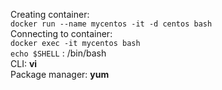 Creating container: <br>
`docker run --name mycentos -it -d centos bash` <br>
Connecting to container: <br>
`docker exec -it mycentos bash`<br>
`echo $SHELL` : /bin/bash <br>
CLI: **vi** <br>
Package manager: **yum** <br>
